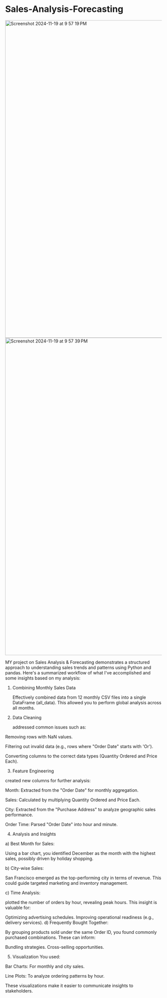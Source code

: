 # Sales-Analysis-Forecasting
<img width="1022" alt="Screenshot 2024-11-19 at 9 57 19 PM" src="https://github.com/user-attachments/assets/80e09e61-c638-4ff6-b7b3-cd70f25ae8d8">

<img width="1022" alt="Screenshot 2024-11-19 at 9 57 39 PM" src="https://github.com/user-attachments/assets/10ce021f-b8d3-49bc-b6a7-26f57ec4c302">


MY project on Sales Analysis & Forecasting demonstrates a structured approach to understanding sales trends and patterns using Python and pandas. Here's a summarized workflow of what I've accomplished and some insights based on my analysis:

1. Combining Monthly Sales Data
   
   Effectively combined data from 12 monthly CSV files into a single DataFrame (all_data). This allowed you to perform global analysis across all months.

2. Data Cleaning
   
    addressed common issues such as:

Removing rows with NaN values.

Filtering out invalid data (e.g., rows where "Order Date" starts with 'Or').

Converting columns to the correct data types (Quantity Ordered and Price Each).

3. Feature Engineering
   
 created new columns for further analysis:

Month: Extracted from the "Order Date" for monthly aggregation.

Sales: Calculated by multiplying Quantity Ordered and Price Each.

City: Extracted from the "Purchase Address" to analyze geographic sales performance.

Order Time: Parsed "Order Date" into hour and minute.

4. Analysis and Insights

a) Best Month for Sales:

Using a bar chart, you identified December as the month with the highest sales, possibly driven by holiday shopping.

b) City-wise Sales:

San Francisco emerged as the top-performing city in terms of revenue. This could guide targeted marketing and inventory management.

c) Time Analysis:

plotted the number of orders by hour, revealing peak hours. This insight is valuable for:

Optimizing advertising schedules.
Improving operational readiness (e.g., delivery services).
d) Frequently Bought Together:

By grouping products sold under the same Order ID, you found commonly purchased combinations. These can inform:

Bundling strategies.
Cross-selling opportunities.

5. Visualization
You used:

Bar Charts: For monthly and city sales.

Line Plots: To analyze ordering patterns by hour.

These visualizations make it easier to communicate insights to stakeholders.
